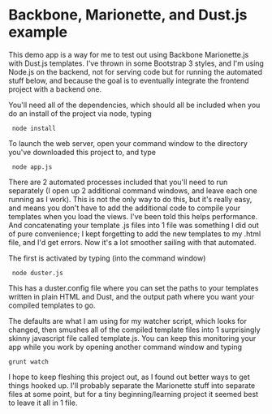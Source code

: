 Backbone, Marionette, and Dust.js example====================This demo app is a way for me to test out using Backbone Marionette.js with Dust.js templates. I've thrown in some Bootstrap 3 styles, and I'm using Node.js on the backend, not for serving code but for running the automated stuff below, and because the goal is to eventually integrate the frontend project with a backend one.You'll need all of the dependencies, which should all be included when you do an install of the project via node, typing     node installTo launch the web server, open your command window to the directory you've downloaded this project to, and type     node app.jsThere are 2 automated processes included that you'll need to run separately (I open up 2 additional command windows, and leave each one running as I work). This is not the only way to do this, but it's really easy, and means you don't have to add the additional code to compile your templates when you load the views. I've been told this helps performance. And concatenating your template .js files into 1 file was something I did out of pure convenience; I kept forgetting to add the new templates to my .html file, and I'd get errors. Now it's a lot smoother sailing with that automated.The first is activated by typing (into the command window)     node duster.jsThis  has a duster.config file where you can set the paths to your templates written in plain HTML and Dust, and the output path where you want your compiled templates to go. The defaults are what I am using for my watcher script, which looks for changed, then smushes all of the compiled template files into 1 surprisingly skinny javascript file called template.js. You can keep this monitoring your app while you work by opening another command window and typing    grunt watchI hope to keep fleshing this project out, as I found out better ways to get things hooked up. I'll probably separate the Marionette stuff into separate files at some point, but for a tiny beginning/learning project it seemed best to leave it all in 1 file.
